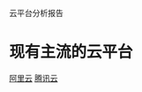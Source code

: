 云平台分析报告
# 现有主流的云平台
[阿里云](https://www.aliyun.com/)
[腾讯云](https://cloud.tencent.com/act/pro/cps_3?fromSource=gwzcw.6688284.6688284.6688284&utm_medium=cps&utm_id=gwzcw.6688284.6688284.6688284&cps_key=d543d0ed22c1474aaa6949df3eba981a)



